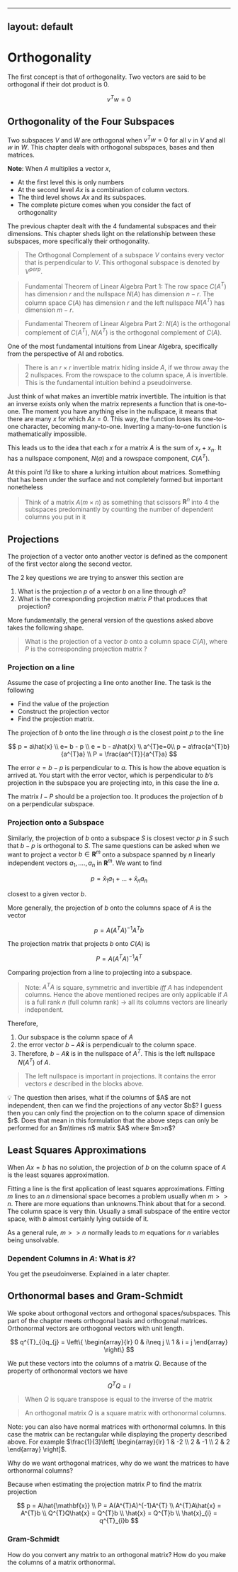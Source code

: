 
---
layout: default	
---
# Orthogonality

The first concept is that of orthogonality. Two vectors are said to be orthogonal if their dot product is 0.

$$
v^{T}w=0
$$

## Orthogonality of the Four Subspaces

Two subspaces $V$ and $W$ are orthogonal when $v^{T}w=0$ for all $v$ in $V$ and all $w$ in $W$. This chapter deals with orthogonal subspaces, bases and then matrices. 

**Note**: When $A$ multiplies a vector $x$, 

- At the first level this is only numbers
- At the second level $Ax$ is a combination of column vectors.
- The third level shows $Ax$ and its subspaces.
- The complete picture comes when you consider the fact of orthogonality

The previous chapter dealt with the 4 fundamental subspaces and their dimensions. This chapter sheds light on the relationship between these subspaces, more specifically their orthogonality.

> The Orthogonal Complement of a subspace $V$ contains every vector that is perpendicular to $V$. This orthogonal subspace is denoted by $V^{perp}$.
> 

> Fundamental Theorem of Linear Algebra Part 1: The row space $C(A^{T})$ has dimension $r$ and the nullspace $N(A)$ has dimension $n-r$. The column space $C(A)$ has dimension $r$ and the left nullspace $N(A^{T})$ has dimension $m-r$.
> 

> Fundamental Theorem of Linear Algebra Part 2: $N(A)$ is the orthogonal complement of $C(A^{T})$, $N(A^{T})$ is the orthogonal complement of $C(A)$.
> 

One of the most fundamental intuitions from Linear Algebra, specifically from the perspective of AI and robotics. 

> There is an $r \times r$ invertible matrix hiding inside $A$, if we throw away the 2 nullspaces. From the rowspace to the column space, $A$ is invertible. This is the fundamental intuition behind a pseudoinverse.
> 

Just think of what makes an invertible matrix invertible. The intuition is that an inverse exists only when the matrix represents a function that is one-to-one. The moment you have anything else in the nullspace, it means that there are many $x$ for which $Ax = 0$.  This way, the function loses its one-to-one character, becoming many-to-one. Inverting a many-to-one function is mathematically impossible.

This leads us to the idea that each $x$ for a matrix $A$ is the sum of $x_{r} + x_{n}$. It has a nullspace component, $N(a)$ and a rowspace component, $C(A^{T})$.

At this point I’d like to share a lurking intuition about matrices. Something that has been under the surface and not completely formed but important nonetheless

> Think of a matrix $A (m \times n)$ as something that scissors $\mathbf{R}^{n}$ into 4 the subspaces predominantly by counting the number of dependent columns you put in it
> 

## Projections

The projection of a vector onto another vector is defined as the component of the first vector along the second vector.

The 2 key questions we are trying to answer this section are

1. What is the projection $p$ of a vector $b$ on a line through $a$?
2. What is the corresponding projection matrix $P$ that produces that projection?

More fundamentally, the general version of the questions asked above takes the following shape. 

> What is the projection of a vector $b$ onto a column space $C(A)$, where $P$ is the corresponding projection matrix ?
> 

### Projection on a line

Assume the case of projecting a line onto another line. The task is the following

- Find the value of the projection
- Construct the projection vector
- Find the projection matrix.

The projection of $b$ onto the line through $a$ is the closest point $p$ to the line

$$
p = a\hat{x} \\ e= b - p \\ e = b - a\hat{x} \\ a^{T}e=0\\ p = a\frac{a^{T}b}{a^{T}a} \\ P = \frac{aa^{T}}{a^{T}a}
$$

The error $e = b - p$ is perpendicular to $a$. This is how the above equation is arrived at. You start with the error vector, which is perpendicular to $b$’s projection in the subspace you are projecting into, in this case the line $a$.

The matrix $I-P$ should be a projection too. It produces the projection of $b$ on a perpendicular subspace.

### Projection onto a Subspace

Similarly, the projection of $b$ onto a subspace $S$ is closest vector $p$ in $S$ such that $b-p$ is orthogonal to $S$. The same questions can be asked when we want to project a vector $b \in \mathbf{R}^{m}$ onto a subspace spanned by $n$ linearly independent vectors $a_{1}, …., a_{n}$ in $\mathbf{R}^{m}$. We want to find

$$
p = \hat{x}_{1}a_{1} + ... + \hat{x}_{n}a_{n}
$$

closest to a given vector $b$.

More generally, the projection of $b$ onto the columns space of $A$ is the vector 

$$
p = A(A^{T}A)^{-1}A^{T}b
$$

The projection matrix that projects $b$ onto $C(A)$ is 

$$
P = A(A^{T}A)^{-1}A^{T}
$$

Comparing projection from a line to projecting into a subspace.

> Note: $A^{T}A$ is square, symmetric and invertible $iff$ $A$ has independent columns. Hence the above mentioned recipes are only applicable if $A$ is a full rank $n$ (full column rank) → all its columns vectors are linearly independent.
> 

Therefore,

1. Our subspace is the column space of $A$
2. the error vector $b - A\mathbf{\hat{x}}$ is perpendicualr to the column space.
3. Therefore, $b - A\mathbf{\hat{x}}$ is in the nullspace of $A^{T}$. This is the left nullspace $N(A^{T})$ of $A$.

> The left nullspace is important in projections. It contains the error vectors $e$ described in the blocks above.
> 

<aside>
💡 The question then arises, what if the columns of $A$ are not independent, then can we find the projections of any vector $b$? I guess then you can only find the projection on to the column space of dimension $r$. Does that mean in this formulation that the above steps can only be performed for an $m\times n$ matrix $A$ where $m>n$?

</aside>

## Least Squares Approximations

 When $Ax = b$ has no solution, the projection of $b$ on the column space of $A$ is the least squares approximation. 

Fitting a line is the first application of least squares approximations. Fitting $m$ lines to an $n$ dimensional space becomes a problem usually when $m>>n$. There are more equations than unknowns.Think about that for a second. The column space is very thin. Usually a small subspace of the entire vector space, with $b$ almost certainly lying outside of it.

As a general rule, $m>>n$ normally leads to $m$ equations for $n$ variables being unsolvable. 

### Dependent Columns in $A$: What is $\hat{x}$?

You get the pseudoinverse. Explained in a later chapter.

## Orthonormal bases and Gram-Schmidt

We spoke about orthogonal vectors and orthogonal spaces/subspaces. This part of the chapter meets orthogonal basis and orthogonal matrices. Orthonormal vectors are orthogonal vectors with unit length.

$$
q^{T}_{i}q_{j} = \left\{ \begin{array}{lr}
0 & i\neq j \\
1 & i = j 
\end{array}
\right\}
$$

We put these vectors into the columns of a matrix $Q$. Because of the property of orthonormal vectors we have 

$$
Q^{T}Q = I
$$

> When $Q$ is square transpose is equal to the inverse of the matrix
> 

> An orthogonal matrix $Q$ is a square matrix with orthonormal columns.
> 

Note: you can also have normal matrices with orthonormal columns. In this case the matrix can be rectangular while displaying the property described above. For example $\frac{1}{3}\left[ \begin{array}{lr}
1 & -2 \\
2 & -1 \\ 
2 & 2
\end{array}
\right]$. 

Why do we want orthogonal matrices, why do we want the matrices to have orthonormal columns?

Because when estimating the projection matrix $P$ to find the matrix projection

$$
p = A\hat{\mathbf{x}} \\ P = A(A^{T}A)^{-1}A^{T} \\ A^{T}A\hat{x} = A^{T}b \\ 
Q^{T}Q\hat{x} = Q^{T}b \\ 
\hat{x} = Q^{T}b \\ \hat{x}_{i} = q^{T}_{i}b
$$

### Gram-Schmidt

How do you convert any matrix to an orthogonal matrix? How do you make the columns of a matrix orthonormal.
